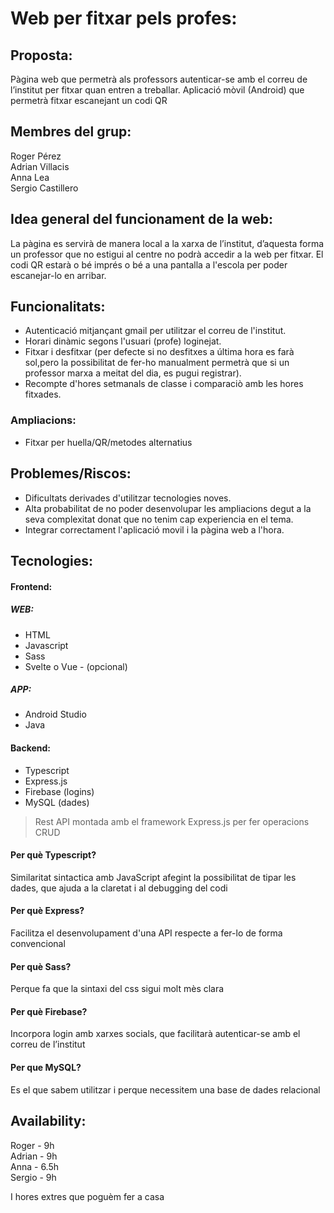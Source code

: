 # Web per fitxar pels profes:
## Proposta:
Pàgina web que permetrà als professors autenticar-se amb el correu de l’institut per fitxar quan entren a treballar.
Aplicació mòvil (Android) que permetrà fitxar escanejant un codi QR

## Membres del grup:
Roger Pérez  
Adrian Villacis  
Anna Lea  
Sergio Castillero  

## Idea general del funcionament de la web:
La pàgina es servirà de manera local a la xarxa de l’institut, d’aquesta forma un professor que no estigui al centre no podrà accedir a la web per fitxar. 
El codi QR estarà o bé imprés o bé a una pantalla a l'escola per poder escanejar-lo en arribar.

## Funcionalitats:
* Autenticació mitjançant gmail per utilitzar el correu de l'institut.
* Horari dinàmic segons l'usuari (profe) loginejat.  
* Fitxar i desfitxar (per defecte si no desfitxes a última hora es farà sol,pero la possibilitat de fer-ho manualment permetrà que si un professor marxa a meitat del dia, es pugui registrar).
* Recompte d'hores setmanals de classe i comparaciò amb les hores fitxades.
### Ampliacions:
* Fitxar per huella/QR/metodes alternatius

## Problemes/Riscos:
* Dificultats derivades d'utilitzar tecnologies noves.
* Alta probabilitat de no poder desenvolupar les ampliacions degut a la seva complexitat donat que no tenim cap experiencia en el tema.
* Integrar correctament l'aplicació movil i la pàgina web a l'hora.

## Tecnologies:
#### Frontend:
##### WEB:
* HTML
* Javascript
* Sass
* Svelte o Vue - (opcional)
##### APP: 
* Android Studio
* Java

#### Backend:
* Typescript
* Express.js
* Firebase (logins)
* MySQL (dades)

> Rest API montada amb el framework Express.js per fer operacions CRUD
#### Per què Typescript?
Similaritat sintactica amb JavaScript afegint la possibilitat de tipar les dades, que ajuda a la claretat i al debugging del codi
#### Per què Express?
Facilitza el desenvolupament d'una API respecte a fer-lo de forma convencional
#### Per què Sass?
Perque fa que la sintaxi del css sigui molt mès clara
#### Per què Firebase?
Incorpora login amb xarxes socials, que facilitarà autenticar-se amb el correu de l’institut
#### Per que MySQL?
Es el que sabem utilitzar i perque necessitem una base de dades relacional

## Availability:
Roger - 9h  
Adrian - 9h  
Anna - 6.5h  
Sergio - 9h

I hores extres que poguèm fer a casa

